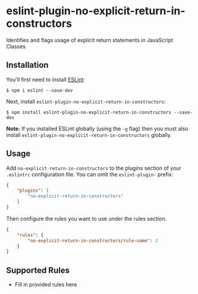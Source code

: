 # eslint-plugin-no-explicit-return-in-constructors

Identifies and flags usage of explicit return statements in JavaScript Classes

## Installation

You'll first need to install [ESLint](http://eslint.org):

```
$ npm i eslint --save-dev
```

Next, install `eslint-plugin-no-explicit-return-in-constructors`:

```
$ npm install eslint-plugin-no-explicit-return-in-constructors --save-dev
```

**Note:** If you installed ESLint globally (using the `-g` flag) then you must also install `eslint-plugin-no-explicit-return-in-constructors` globally.

## Usage

Add `no-explicit-return-in-constructors` to the plugins section of your `.eslintrc` configuration file. You can omit the `eslint-plugin-` prefix:

```json
{
    "plugins": [
        "no-explicit-return-in-constructors"
    ]
}
```


Then configure the rules you want to use under the rules section.

```json
{
    "rules": {
        "no-explicit-return-in-constructors/rule-name": 2
    }
}
```

## Supported Rules

* Fill in provided rules here





